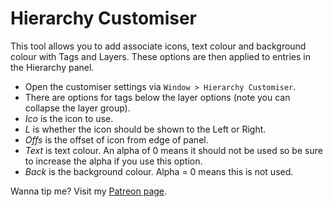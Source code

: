 # Hierarchy Customiser

This tool allows you to add associate icons, text colour and background colour with Tags and Layers. These options are then applied to entries in the Hierarchy panel.

- Open the customiser settings via `Window > Hierarchy Customiser`.
- There are options for tags below the layer options (note you can collapse the layer group).
- *Ico* is the icon to use.
- *L* is whether the icon should be shown to the Left or Right.
- *Offs* is the offset of icon from edge of panel.
- *Text* is text colour. An alpha of 0 means it should not be used so be sure to increase the alpha if you use this option.
- *Back* is the background colour. Alpha = 0 means this is not used.

Wanna tip me? Visit my [Patreon page](https://www.patreon.com/plyoung).

